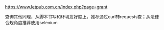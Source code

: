 https://www.letpub.com.cn/index.php?page=grant

查询其他同理，从脚本书写和环境友好度上，推荐通过curl转requests查；从法律合规角度推荐使用selenium